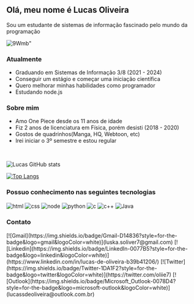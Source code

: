 ## Olá, meu nome é Lucas Oliveira

Sou um estudante de sistemas de informação fascinado pelo mundo da programação
<br>

![9Wmb](https://user-images.githubusercontent.com/88242096/177854222-32315db2-4a76-4ec1-8c84-ac81117154e3.gif)" 

### Atualmente
<ul>
  <li> Graduando em Sistemas de Informação 3/8 (2021 - 2024) </li>
  <li> Conseguir um estágio e começar uma iniciação científica </li>
  <li> Quero melhorar minhas habilidades como programador </li>
  <li> Estudando node.js </li>
</ul>

### Sobre mim
<ul>
  <li> Amo One Piece desde os 11 anos de idade </li>
  <li> Fiz 2 anos de licenciatura em Física, porém desisti (2018 - 2020) </li>
  <li> Gostos de quadrinhos(Manga, HQ, Webtoon, etc) </li>
  <li> Irei iniciar o 3º semestre e estou regular</li>
</ul>
<br>


![Lucas GitHub stats](https://github-readme-stats.vercel.app/api?username=kollhall&show_icons=true&theme=tokyonight)

[![Top Langs](https://github-readme-stats.vercel.app/api/top-langs/?username=kollhall&layout=compact&langs_count=16&theme=tokyonight)](https://github.com/kollhall/github-readme-stats)

### Possuo conhecimento nas seguintes tecnologias 

<div>
   <img align="center" alt="html" src="https://img.shields.io/badge/HTML5-E34F26?style=for-the-badge&logo=html5&logoColor=white" />
   <img align="center" alt="css" src="https://img.shields.io/badge/CSS3-1572B6?style=for-the-badge&logo=css3&logoColor=white" />   
   <img align="center" alt="node" src="https://img.shields.io/badge/Node.js-43853D?style=for-the-badge&logo=node.js&logoColor=white" />  
   <img align="center" alt="python" src="https://img.shields.io/badge/Python-14354C?style=for-the-badge&logo=python&logoColor=white" />  
   <img align="center" alt="c" src="https://img.shields.io/badge/C-00599C?style=for-the-badge&logo=c&logoColor=white" />  
   <img align="center" alt="c++" src="https://img.shields.io/badge/C%2B%2B-00599C?style=for-the-badge&logo=c%2B%2B&logoColor=white" />  
   <img align="center" alt="Java" src="https://img.shields.io/badge/Java-ED8B00?style=for-the-badge&logo=java&logoColor=white" />   
</div>


### Contato
<div>
   [![Gmail](https://img.shields.io/badge/Gmail-D14836?style=for-the-badge&logo=gmail&logoColor=white)](luska.soliver7@gmail.com)
   [![Linkedin](https://img.shields.io/badge/LinkedIn-0077B5?style=for-the-badge&logo=linkedin&logoColor=white)](https://www.linkedin.com/in/lucas-de-oliveira-b39b41206/)
   [![Twitter](https://img.shields.io/badge/Twitter-1DA1F2?style=for-the-badge&logo=twitter&logoColor=white)](https://twitter.com/oliie7)
   [![Outlook](https://img.shields.io/badge/Microsoft_Outlook-0078D4?style=for-the-badge&logo=microsoft-outlook&logoColor=white)](lucassdeoliveira@outlook.com.br)
</div>

